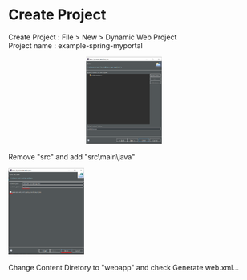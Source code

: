 # Create Project
Create Project : File > New > Dynamic Web Project
<br/>
Project name : example-spring-myportal

<div>
    <img width="30% src="images/create-project/createProject02.png"/>
    <img width="30%" src="images/create-project/createProject03.png"/>
    <p>Remove "src" and add "src\main\java"</p>                                          
    <img width="30%" src="images/create-project/createProject04.png"/>
    <p>Change Content Diretory to "webapp" and check Generate web.xml...</p>
</div>
